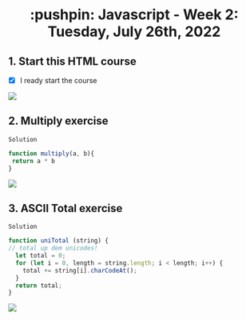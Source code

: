 <h1 align="center">:pushpin: Javascript - Week 2: Tuesday, July 26th, 2022</h1>
<h2>1. Start this HTML course</h2>

- [x] I ready start the course

<img src="https://i.ibb.co/1X6sS5z/imagen-2022-08-01-153757999.png">
<h2>2. Multiply exercise</h2>

`Solution`
```javascript
function multiply(a, b){
 return a * b
}
```
<img src="https://i.ibb.co/jJ1C2Gq/imagen-2022-08-01-154305196.png">
<h2>3. ASCII Total exercise</h2>

`Solution`
```javascript
function uniTotal (string) {
// total up dem unicodes!
  let total = 0;
  for (let i = 0, length = string.length; i < length; i++) {
    total += string[i].charCodeAt();
  }
  return total;
}
```
<img src="https://i.ibb.co/c1kcNrw/imagen-2022-08-01-162027174.png">

